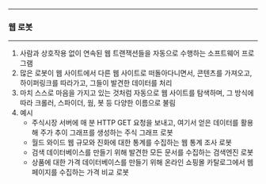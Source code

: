 -----
### 웹 로봇
-----
1. 사람과 상호작용 없이 연속된 웹 트랜잭션들을 자동으로 수행하는 소프트웨어 프로그램
2. 많은 로봇이 웹 사이트에서 다른 웹 사이트로 떠돌아다니면서, 콘텐츠를 가져오고, 하이퍼링크를 따라가고, 그들이 발견한 데이터를 처리
3. 마치 스스로 마음을 가지고 있는 것처럼 자동으로 웹 사이트를 탐색하며, 그 방식에 따라 크롤러, 스파이더, 웜, 봇 등 다양한 이름으로 불림
4. 예시
   - 주식시장 서버에 매 분 HTTP GET 요청을 보내고, 여기서 얻은 데이터를 활용해 주가 추이 그래프를 생성하는 주식 그래프 로봇
   - 월드 와이드 웹 규모와 진화에 대한 통계를 수집하는 웹 통계 조사 로봇
   - 검색 데이터베이스를 만들기 위해 발견한 모든 문서를 수집하는 검색엔진 로봇
   - 상품에 대한 가격 데이터베이스를 만들기 위해 온라인 쇼핑몰 카탈로그에서 웹 페이지를 수집하는 가격 비교 로봇

